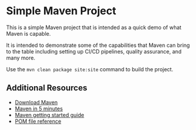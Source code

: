 # Simple Maven Project

This is a simple Maven project that is intended as a quick demo of what Maven is capable.

It is intended to demonstrate some of the capabilities that Maven can bring to the table including setting up CI/CD pipelines, quality assurance, and many more.

Use the `mvn clean package site:site` command to build the project.


## Additional Resources

* [Download Maven](https://maven.apache.org/download.cgi)
* [Maven in 5 minutes](https://maven.apache.org/guides/getting-started/maven-in-five-minutes.html)
* [Maven getting started guide](https://maven.apache.org/guides/getting-started/index.html)
* [POM file reference](https://maven.apache.org/pom.html)